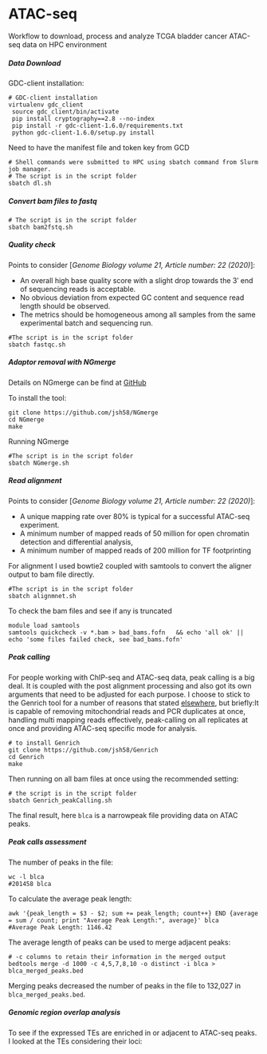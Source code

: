 # ATAC-seq
Workflow  to download, process and analyze TCGA bladder cancer ATAC-seq data on HPC environment

##### Data Download

GDC-client installation:
```shell
# GDC-client installation
virtualenv gdc_client
 source gdc_client/bin/activate
 pip install cryptography==2.8 --no-index
 pip install -r gdc-client-1.6.0/requirements.txt
 python gdc-client-1.6.0/setup.py install
 ```
 Need to have the manifest file and token key from GCD
 ```shell
 # Shell commands were submitted to HPC using sbatch command from Slurm job manager. 
 # The script is in the script folder
 sbatch dl.sh
 ```
 ##### Convert bam files to fastq 
 
  ```shell
 # The script is in the script folder
 sbatch bam2fstq.sh
 ```
##### Quality check

Points to consider [_Genome Biology volume 21, Article number: 22 (2020)_]:
- An overall high base quality score with a slight drop towards the 3′ end of sequencing reads is acceptable. 
- No obvious deviation from expected GC content and sequence read length should be observed. 
- The metrics should be homogeneous among all samples from the same experimental batch and sequencing run.

```shel
#The script is in the script folder
sbatch fastqc.sh
```

##### Adaptor removal with NGmerge
Details on NGmerge can be find at [GitHub](https://github.com/jsh58/NGmerge)

To install the tool:

```shell
git clone https://github.com/jsh58/NGmerge
cd NGmerge
make
```
Running NGmerge

```shell
#The script is in the script folder
sbatch NGmerge.sh 
```




##### Read alignment 

Points to consider [_Genome Biology volume 21, Article number: 22 (2020)_]:
- A unique mapping rate over 80% is typical for a successful ATAC-seq experiment. 
- A minimum number of mapped reads of  50 million for open chromatin detection and differential analysis, 
- A minimum number of mapped reads of 200 million for TF footprinting 

For alignment I used bowtie2 coupled with samtools to convert the aligner output to bam file directly. 

```shell
#The script is in the script folder
sbatch alignmnet.sh
```
To check the bam files and see if any is truncated
```shell
module load samtools
samtools quickcheck -v *.bam > bad_bams.fofn   && echo 'all ok' || echo 'some files failed check, see bad_bams.fofn'
```
##### Peak calling
For people working with ChIP-seq and ATAC-seq data, peak calling is a big deal. It is coupled with the post alignment processing and also got its own arguments that need to be adjusted for each purpose. I choose to stick to the Genrich tool for a number of reasons that stated [elsewhere](https://informatics.fas.harvard.edu/atac-seq-guidelines.html), but briefly:It is capable of removing mitochondrial reads and PCR duplicates at once, handling multi mapping reads effectively, peak-calling on all replicates at once and providing ATAC-seq specific mode for analysis.

```shell
# to install Genrich
git clone https://github.com/jsh58/Genrich
cd Genrich
make
```
Then running on all bam files at once using the recommended setting:

```shell
# the script is in the script folder
sbatch Genrich_peakCalling.sh
```
The final result, here ```blca``` is a narrowpeak file providing data on ATAC peaks. 

##### Peak calls assessment
The number of peaks in the file:
```shel 
wc -l blca
#201458 blca
```
To calculate the average peak length:

```shel
awk '{peak_length = $3 - $2; sum += peak_length; count++} END {average = sum / count; print "Average Peak Length:", average}' blca
#Average Peak Length: 1146.42
```
The average length of peaks can be used to merge adjacent peaks:
``` shel
# -c columns to retain their information in the merged output
bedtools merge -d 1000 -c 4,5,7,8,10 -o distinct -i blca > blca_merged_peaks.bed
```
Merging peaks decreased the number of peaks in the file to 132,027 in `blca_merged_peaks.bed`.

##### Genomic region overlap analysis
To see if the expressed TEs are enriched in or adjacent to ATAC-seq peaks. I looked at the TEs considering their loci:

